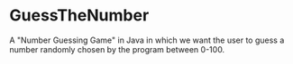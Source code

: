 # GuessTheNumber
A "Number Guessing Game" in Java in which we want the user to guess a number randomly chosen by the program between 0-100.
